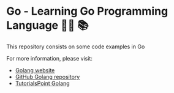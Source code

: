 # Go - Learning Go Programming Language 👨‍💻 📚

This repository consists on some code examples in Go

For more information, please visit:
<ul>
  <li><a href="https://golang.org/">Golang website</a></li>
  <li><a href="https://github.com/golang/go">GitHub Golang repository</a></li>
  <li><a href="https://www.tutorialspoint.com/go/index.htm">TutorialsPoint Golang</a></li>
</ul>
